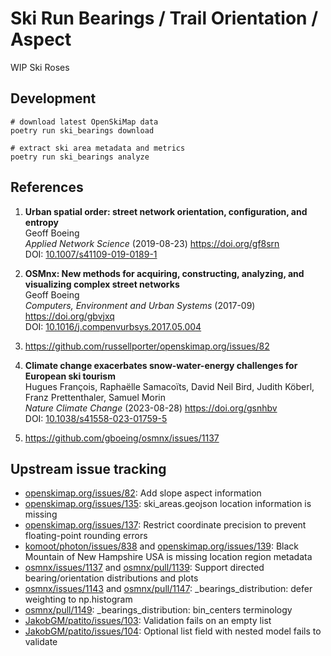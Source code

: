 # Ski Run Bearings / Trail Orientation / Aspect

WIP Ski Roses

## Development

```shell
# download latest OpenSkiMap data
poetry run ski_bearings download

# extract ski area metadata and metrics
poetry run ski_bearings analyze
```

## References

1. **Urban spatial order: street network orientation, configuration, and entropy**  
Geoff Boeing  
*Applied Network Science* (2019-08-23) <https://doi.org/gf8srn>  
DOI: [10.1007/s41109-019-0189-1](https://doi.org/10.1007/s41109-019-0189-1)

2. **OSMnx: New methods for acquiring, constructing, analyzing, and visualizing complex street networks**  
Geoff Boeing  
*Computers, Environment and Urban Systems* (2017-09) <https://doi.org/gbvjxq>  
DOI: [10.1016/j.compenvurbsys.2017.05.004](https://doi.org/10.1016/j.compenvurbsys.2017.05.004)

3. https://github.com/russellporter/openskimap.org/issues/82

4. **Climate change exacerbates snow-water-energy challenges for European ski tourism**  
Hugues François, Raphaëlle Samacoïts, David Neil Bird, Judith Köberl, Franz Prettenthaler, Samuel Morin  
*Nature Climate Change* (2023-08-28) <https://doi.org/gsnhbv>  
DOI: [10.1038/s41558-023-01759-5](https://doi.org/10.1038/s41558-023-01759-5)

5. https://github.com/gboeing/osmnx/issues/1137

## Upstream issue tracking

- [openskimap.org/issues/82](https://github.com/russellporter/openskimap.org/issues/82): Add slope aspect information
- [openskimap.org/issues/135](https://github.com/russellporter/openskimap.org/issues/135): ski_areas.geojson location information is missing
- [openskimap.org/issues/137](https://github.com/russellporter/openskimap.org/issues/137): Restrict coordinate precision to prevent floating-point rounding errors
- [komoot/photon/issues/838](https://github.com/komoot/photon/issues/838) and [openskimap.org/issues/139](https://github.com/russellporter/openskimap.org/issues/139): Black Mountain of New Hampshire USA is missing location region metadata
- [osmnx/issues/1137](https://github.com/gboeing/osmnx/issues/1137) and [osmnx/pull/1139](https://github.com/gboeing/osmnx/pull/1139): Support directed bearing/orientation distributions and plots
- [osmnx/issues/1143](https://github.com/gboeing/osmnx/issues/1143) and [osmnx/pull/1147](https://github.com/gboeing/osmnx/pull/1147): _bearings_distribution: defer weighting to np.histogram
- [osmnx/pull/1149](https://github.com/gboeing/osmnx/pull/1149): _bearings_distribution: bin_centers terminology
- [JakobGM/patito/issues/103](https://github.com/JakobGM/patito/issues/103): Validation fails on an empty list
- [JakobGM/patito/issues/104](https://github.com/JakobGM/patito/issues/104): Optional list field with nested model fails to validate
